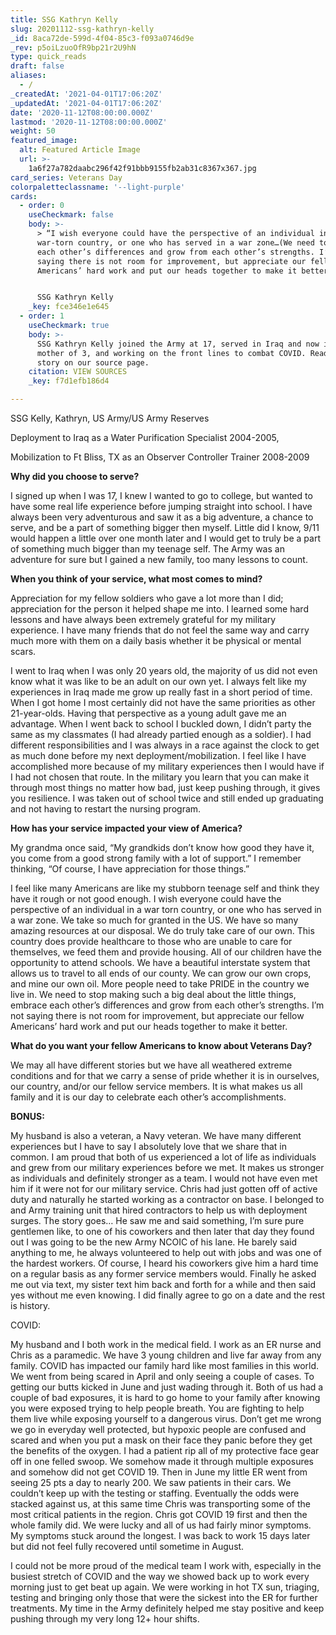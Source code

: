 ```yaml
---
title: SSG Kathryn Kelly
slug: 20201112-ssg-kathryn-kelly
_id: 8aca72de-599d-4f04-85c3-f093a0746d9e
_rev: p5oiLzuoOfR9bp21r2U9hN
type: quick_reads
draft: false
aliases:
  - /
_createdAt: '2021-04-01T17:06:20Z'
_updatedAt: '2021-04-01T17:06:20Z'
date: '2020-11-12T08:00:00.000Z'
lastmod: '2020-11-12T08:00:00.000Z'
weight: 50
featured_image:
  alt: Featured Article Image
  url: >-
    1a6f27a782daabc296f42f91bbb9155fb2ab31c8367x367.jpg
card_series: Veterans Day
colorpaletteclassname: '--light-purple'
cards:
  - order: 0
    useCheckmark: false
    body: >-
      > “I wish everyone could have the perspective of an individual in a
      war-torn country, or one who has served in a war zone…(We need to) embrace
      each other’s differences and grow from each other’s strengths. I’m not
      saying there is not room for improvement, but appreciate our fellow
      Americans’ hard work and put our heads together to make it better.”


      SSG Kathryn Kelly
    _key: fce346e1e645
  - order: 1
    useCheckmark: true
    body: >-
      SSG Kathryn Kelly joined the Army at 17, served in Iraq and now is a
      mother of 3, and working on the front lines to combat COVID. Read her
      story on our source page.
    citation: VIEW SOURCES
    _key: f7d1efb186d4

---
```

SSG Kelly, Kathryn, US Army/US Army Reserves

Deployment to Iraq as a Water Purification Specialist 2004-2005,

Mobilization to Ft Bliss, TX as an Observer Controller Trainer 2008-2009

**Why did you choose to serve?**

I signed up when I was 17, I knew I wanted to go to college, but wanted to have some real life experience before jumping straight into school. I have always been very adventurous and saw it as a big adventure, a chance to serve, and be a part of something bigger then myself. Little did I know, 9/11 would happen a little over one month later and I would get to truly be a part of something much bigger than my teenage self. The Army was an adventure for sure but I gained a new family, too many lessons to count.

**When you think of your service, what most comes to mind?**

Appreciation for my fellow soldiers who gave a lot more than I did; appreciation for the person it helped shape me into. I learned some hard lessons and have always been extremely grateful for my military experience. I have many friends that do not feel the same way and carry much more with them on a daily basis whether it be physical or mental scars.

I went to Iraq when I was only 20 years old, the majority of us did not even know what it was like to be an adult on our own yet. I always felt like my experiences in Iraq made me grow up really fast in a short period of time. When I got home I most certainly did not have the same priorities as other 21-year-olds. Having that perspective as a young adult gave me an advantage. When I went back to school I buckled down, I didn’t party the same as my classmates (I had already partied enough as a soldier). I had different responsibilities and I was always in a race against the clock to get as much done before my next deployment/mobilization. I feel like I have accomplished more because of my military experiences then I would have if I had not chosen that route. In the military you learn that you can make it through most things no matter how bad, just keep pushing through, it gives you resilience. I was taken out of school twice and still ended up graduating and not having to restart the nursing program.

**How has your service impacted your view of America?**

My grandma once said, “My grandkids don’t know how good they have it, you come from a good strong family with a lot of support.” I remember thinking, “Of course, I have appreciation for those things.”

I feel like many Americans are like my stubborn teenage self and think they have it rough or not good enough. I wish everyone could have the perspective of an individual in a war torn country, or one who has served in a war zone. We take so much for granted in the US. We have so many amazing resources at our disposal. We do truly take care of our own. This country does provide healthcare to those who are unable to care for themselves, we feed them and provide housing. All of our children have the opportunity to attend schools. We have a beautiful interstate system that allows us to travel to all ends of our county. We can grow our own crops, and mine our own oil. More people need to take PRIDE in the country we live in. We need to stop making such a big deal about the little things, embrace each other’s differences and grow from each other’s strengths. I’m not saying there is not room for improvement, but appreciate our fellow Americans’ hard work and put our heads together to make it better.

**What do you want your fellow Americans to know about Veterans Day?**

We may all have different stories but we have all weathered extreme conditions and for that we carry a sense of pride whether it is in ourselves, our country, and/or our fellow service members. It is what makes us all family and it is our day to celebrate each other’s accomplishments.

**BONUS:**

My husband is also a veteran, a Navy veteran. We have many different experiences but I have to say I absolutely love that we share that in common. I am proud that both of us experienced a lot of life as individuals and grew from our military experiences before we met. It makes us stronger as individuals and definitely stronger as a team. I would not have even met him if it were not for our military service. Chris had just gotten off of active duty and naturally he started working as a contractor on base. I belonged to and Army training unit that hired contractors to help us with deployment surges. The story goes… He saw me and said something, I’m sure pure gentlemen like, to one of his coworkers and then later that day they found out I was going to be the new Army NCOIC of his lane. He barely said anything to me, he always volunteered to help out with jobs and was one of the hardest workers. Of course, I heard his coworkers give him a hard time on a regular basis as any former service members would. Finally he asked me out via text, my sister text him back and forth for a while and then said yes without me even knowing. I did finally agree to go on a date and the rest is history.



COVID:

My husband and I both work in the medical field. I work as an ER nurse and Chris as a paramedic. We have 3 young children and live far away from any family. COVID has impacted our family hard like most families in this world. We went from being scared in April and only seeing a couple of cases. To getting our butts kicked in June and just wading through it. Both of us had a couple of bad exposures, it is hard to go home to your family after knowing you were exposed trying to help people breath. You are fighting to help them live while exposing yourself to a dangerous virus. Don’t get me wrong we go in everyday well protected, but hypoxic people are confused and scared and when you put a mask on their face they panic before they get the benefits of the oxygen. I had a patient rip all of my protective face gear off in one felled swoop. We somehow made it through multiple exposures and somehow did not get COVID 19. Then in June my little ER went from seeing 25 pts a day to nearly 200. We saw patients in their cars. We couldn’t keep up with the testing or staffing. Eventually the odds were stacked against us, at this same time Chris was transporting some of the most critical patients in the region. Chris got COVID 19 first and then the whole family did. We were lucky and all of us had fairly minor symptoms. My symptoms stuck around the longest. I was back to work 15 days later but did not feel fully recovered until sometime in August.

I could not be more proud of the medical team I work with, especially in the busiest stretch of COVID and the way we showed back up to work every morning just to get beat up again. We were working in hot TX sun, triaging, testing and bringing only those that were the sickest into the ER for further treatments. My time in the Army definitely helped me stay positive and keep pushing through my very long 12+ hour shifts.